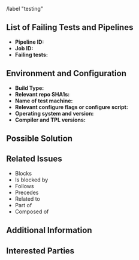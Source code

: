 <!-- Set default label: testing -->
/label "testing"

<!---
List build type and brief reference to failing test in the Title above.
-->

<!---
Note that anything between these delimiters is a comment that will not appear in the issue description once created. Click on the Preview tab to see what everything will look like when you submit.
-->

<!---
Feel free to delete anything from this template that is not applicable to the issue you are submitting.
-->

<!---
Assignees:  If you know anyone who should likely tackle this issue, select them from the Assignees drop-down on the right.
-->

<!---
Labels:  Choose a label to indicate the type of issue, for instance, Bug Report, Documentation, Feature Request, etc.
This template is specifically for failing tests, so the label 'testing' might be appropriate.
-->

<!---
Boards: Make sure your issue will show up in the "Backlog" of our issue board. Drag it to the "In Progress" list when you start working on the issue.
-->

## List of Failing Tests and Pipelines
<!---
Tell us which tests are failing, which pipelines & jobs are affected, etc.

Link to a pipeline with <pipelineID> via: [<pipelineID>](https://gitlab.lrz.de/baci/baci/pipelines/<pipelineID>)
Link to a job with <jobID> via: [<jobID>](https://gitlab.lrz.de/baci/baci/-/jobs/<jobID>)
-->
* **Pipeline ID:**
* **Job ID:**
* **Failing tests:**

## Environment and Configuration
<!---
Include relevant details about the test environment such that we can replicate this issue.
-->
- **Build Type:**
- **Relevant repo SHA1s:**
- **Name of test machine:**
- **Relevant configure flags or configure script:**
- **Operating system and version:**
- **Compiler and TPL versions:**

## Possible Solution
<!---
Not obligatory, but suggest a fix for the bug or documentation, or suggest ideas on how to implement the addition or change.
-->

## Related Issues
<!---
If applicable, let everybody know how this is related to any other open issues:
-->
* Blocks
* Is blocked by
* Follows
* Precedes
* Related to
* Part of
* Composed of

## Additional Information
<!---
Anything else that might be helpful to know in addressing this issue:
* Summary of test failure (e.g. RESULT section from screen output)
* Test log file:
* When was the last time everything worked (date/time; SHA1s; etc.)?
* What did you do that made the bug rear its ugly head?
* What recent changes might have caused this test to fail?
-->

## Interested Parties
<!---
If there's any team or developer, who you think should be looped in on this issue, feel free to @mention them here.
-->
